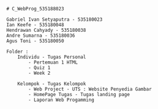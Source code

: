     # C_WebProg_535188023

    Gabriel Ivan Setyaputra - 535180023
    Ian Keefe - 535180048
    Hendrawan Cahyady - 535180038
    Andre Sumarna - 535180036
    Agus Toni - 535180050

    Folder :
        Individu - Tugas Personal
            - Pertemuan 1 HTML
            - Quiz 1
            - Week 2

        Kelompok - Tugas Kelompok
            - Web Project - UTS : Website Penyedia Gambar
            - HomePage Tugas - Tugas landing page
            - Laporan Web Progamming
